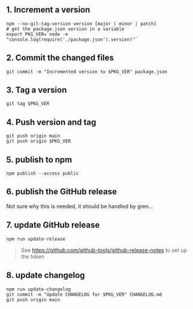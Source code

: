 ## 1. Increment a version

```
npm --no-git-tag-version version [major | minor | patch]
# get the package.json version in a variable
export PKG_VER=`node -e "console.log(require('./package.json').version)"`
```
## 2. Commit the changed files
```
git commit -m "Incremented version to $PKG_VER" package.json
```

## 3. Tag a version

```
git tag $PKG_VER
```

## 4. Push version and tag

```
git push origin main
git push origin $PKG_VER
```

## 5. publish to npm

```
npm publish --access public
```

## 6. publish the GitHub release

Not sure why this is needed, it should be handled by gren...

## 7. update GitHub release

```
npm run update-release
```

> See https://github.com/github-tools/github-release-notes to set up the token

## 8. update changelog

```
npm run update-changelog
git commit -m "Update CHANGELOG for $PKG_VER" CHANGELOG.md
git push origin main
```
